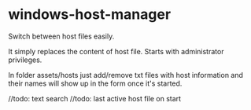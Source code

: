 windows-host-manager
====================

Switch between host files easily. 

It simply replaces the content of host file. Starts with administrator privileges.

In folder assets/hosts just add/remove txt files with host information and their names will show up in the form once it's started. 

//todo: text search 
//todo: last active host file on start
